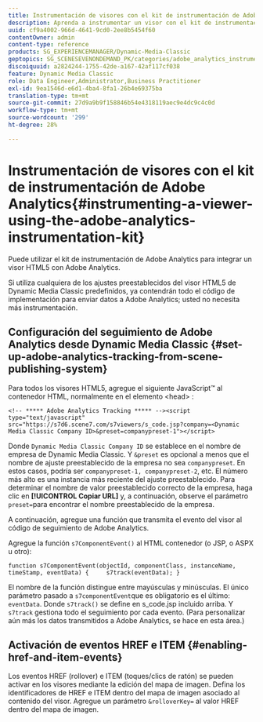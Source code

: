```yaml
---
title: Instrumentación de visores con el kit de instrumentación de Adobe Analytics
description: Aprenda a instrumentar un visor con el kit de instrumentación de Adobe Analytics.
uuid: cf9a4002-966d-4641-9cd0-2ee8b5454f60
contentOwner: admin
content-type: reference
products: SG_EXPERIENCEMANAGER/Dynamic-Media-Classic
geptopics: SG_SCENESEVENONDEMAND_PK/categories/adobe_analytics_instrumentation_kit
discoiquuid: a2824244-1755-42de-a167-42af117cf038
feature: Dynamic Media Classic
role: Data Engineer,Administrator,Business Practitioner
exl-id: 9ea1546d-e6d1-4ba4-8fa1-26b4e69375ba
translation-type: tm+mt
source-git-commit: 27d9a9b9f158846b54e4318119aec9e4dc9c4c0d
workflow-type: tm+mt
source-wordcount: '299'
ht-degree: 28%

---
```


# Instrumentación de visores con el kit de instrumentación de Adobe Analytics{#instrumenting-a-viewer-using-the-adobe-analytics-instrumentation-kit}

Puede utilizar el kit de instrumentación de Adobe Analytics para integrar un visor HTML5 con Adobe Analytics.

Si utiliza cualquiera de los ajustes preestablecidos del visor HTML5 de Dynamic Media Classic predefinidos, ya contendrán todo el código de implementación para enviar datos a Adobe Analytics; usted no necesita más instrumentación.

## Configuración del seguimiento de Adobe Analytics desde Dynamic Media Classic {#set-up-adobe-analytics-tracking-from-scene-publishing-system}

Para todos los visores HTML5, agregue el siguiente JavaScript™ al contenedor HTML, normalmente en el elemento &lt;head> :

```as3
<!-- ***** Adobe Analytics Tracking ***** --><script type="text/javascript" src="https://s7d6.scene7.com/s7viewers/s_code.jsp?company=<Dynamic Media Classic Company ID>&preset=companypreset-1"></script>
```

Donde `Dynamic Media Classic Company ID` se establece en el nombre de empresa de Dynamic Media Classic. Y `&preset` es opcional a menos que el nombre de ajuste preestablecido de la empresa no sea `companypreset`. En estos casos, podría ser `companypreset-1, companypreset-2`, etc. El número más alto es una instancia más reciente del ajuste preestablecido. Para determinar el nombre de valor preestablecido correcto de la empresa, haga clic en **[!UICONTROL Copiar URL]** y, a continuación, observe el parámetro `preset=`para encontrar el nombre preestablecido de la empresa.

A continuación, agregue una función que transmita el evento del visor al código de seguimiento de Adobe Analytics.

Agregue la función `s7ComponentEvent()` al HTML contenedor (o JSP, o ASPX u otro):

```as3
function s7ComponentEvent(objectId, componentClass, instanceName, timeStamp, eventData) {     s7track(eventData); }
```

El nombre de la función distingue entre mayúsculas y minúsculas. El único parámetro pasado a `s7componentEvent`que es obligatorio es el último: `eventData`. Donde `s7track()` se define en s_code.jsp incluido arriba. Y `s7track` gestiona todo el seguimiento por cada evento. (Para personalizar aún más los datos transmitidos a Adobe Analytics, se hace en esta área.)

## Activación de eventos HREF e ITEM  {#enabling-href-and-item-events}

Los eventos HREF (rollover) e ITEM (toques/clics de ratón) se pueden activar en los visores mediante la edición del mapa de imagen. Defina los identificadores de HREF e ITEM dentro del mapa de imagen asociado al contenido del visor. Agregue un parámetro `&rolloverKey=` al valor HREF dentro del mapa de imagen.
